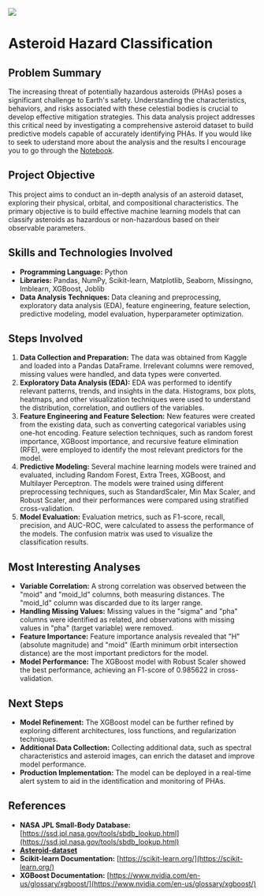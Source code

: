 
![](https://images.rawpixel.com/image_800/cHJpdmF0ZS9zdGF0aWMvaW1hZ2VzL3dlYnNpdGUvMjAyMy0wNC93azEwMjc4MDUxMS1pbWFnZS5qcGc.jpg)

# Asteroid Hazard Classification

## Problem Summary

The increasing threat of potentially hazardous asteroids (PHAs) poses a significant challenge to Earth's safety. Understanding the characteristics, behaviors, and risks associated with these celestial bodies is crucial to develop effective mitigation strategies. This data analysis project addresses this critical need by investigating a comprehensive asteroid dataset to build predictive models capable of accurately identifying PHAs. If you would like to seek to uderstand more about the analysis and the results I encourage you to go through the [Notebook](https://github.com/caiosoter/DS-Projects/blob/main/Asteroid_Classification/Asteroid_Classification.ipynb).

## Project Objective

This project aims to conduct an in-depth analysis of an asteroid dataset, exploring their physical, orbital, and compositional characteristics. The primary objective is to build effective machine learning models that can classify asteroids as hazardous or non-hazardous based on their observable parameters.

## Skills and Technologies Involved

* **Programming Language:** Python
* **Libraries:** Pandas, NumPy, Scikit-learn, Matplotlib, Seaborn, Missingno, Imblearn, XGBoost, Joblib
* **Data Analysis Techniques:** Data cleaning and preprocessing, exploratory data analysis (EDA), feature engineering, feature selection, predictive modeling, model evaluation, hyperparameter optimization.

## Steps Involved

1. **Data Collection and Preparation:** The data was obtained from Kaggle and loaded into a Pandas DataFrame. Irrelevant columns were removed, missing values were handled, and data types were converted.
2. **Exploratory Data Analysis (EDA):** EDA was performed to identify relevant patterns, trends, and insights in the data. Histograms, box plots, heatmaps, and other visualization techniques were used to understand the distribution, correlation, and outliers of the variables.
3. **Feature Engineering and Feature Selection:** New features were created from the existing data, such as converting categorical variables using one-hot encoding. Feature selection techniques, such as random forest importance, XGBoost importance, and recursive feature elimination (RFE), were employed to identify the most relevant predictors for the model.
4. **Predictive Modeling:** Several machine learning models were trained and evaluated, including Random Forest, Extra Trees, XGBoost, and Multilayer Perceptron. The models were trained using different preprocessing techniques, such as StandardScaler, Min Max Scaler, and Robust Scaler, and their performances were compared using stratified cross-validation.
5. **Model Evaluation:** Evaluation metrics, such as F1-score, recall, precision, and AUC-ROC, were calculated to assess the performance of the models. The confusion matrix was used to visualize the classification results.

## Most Interesting Analyses

* **Variable Correlation:** A strong correlation was observed between the "moid" and "moid_ld" columns, both measuring distances. The "moid_ld" column was discarded due to its larger range.
* **Handling Missing Values:** Missing values in the "sigma" and "pha" columns were identified as related, and observations with missing values in "pha" (target variable) were removed.
* **Feature Importance:** Feature importance analysis revealed that "H" (absolute magnitude) and "moid" (Earth minimum orbit intersection distance) are the most important predictors for the model.
* **Model Performance:** The XGBoost model with Robust Scaler showed the best performance, achieving an F1-score of 0.985622 in cross-validation.

## Next Steps

* **Model Refinement:** The XGBoost model can be further refined by exploring different architectures, loss functions, and regularization techniques.
* **Additional Data Collection:** Collecting additional data, such as spectral characteristics and asteroid images, can enrich the dataset and improve model performance.
* **Production Implementation:** The model can be deployed in a real-time alert system to aid in the identification and monitoring of PHAs.

## References

* **NASA JPL Small-Body Database:** [https://ssd.jpl.nasa.gov/tools/sbdb_lookup.html](https://ssd.jpl.nasa.gov/tools/sbdb_lookup.html)
* [**Asteroid-dataset**](https://www.kaggle.com/datasets/sakhawat18/asteroid-dataset)
* **Scikit-learn Documentation:** [https://scikit-learn.org/](https://scikit-learn.org/)
* **XGBoost Documentation:** [https://www.nvidia.com/en-us/glossary/xgboost/](https://www.nvidia.com/en-us/glossary/xgboost/)